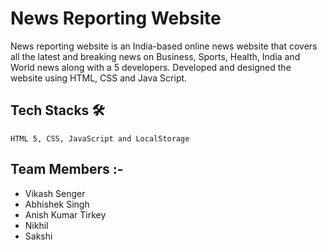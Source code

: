 #  News Reporting Website
News reporting website is an India-based online news website that covers all the latest and breaking news on Business, Sports, Health, India and World news along with a 5 developers.
Developed and designed the website using HTML, CSS and Java Script.

  
  ## Tech Stacks 🛠
    
    HTML 5, CSS, JavaScript and LocalStorage
    
  ## Team Members :-
  - Vikash Senger
  - Abhishek Singh
  - Anish Kumar Tirkey
  - Nikhil 
  - Sakshi
  
  
 

 
    
  

